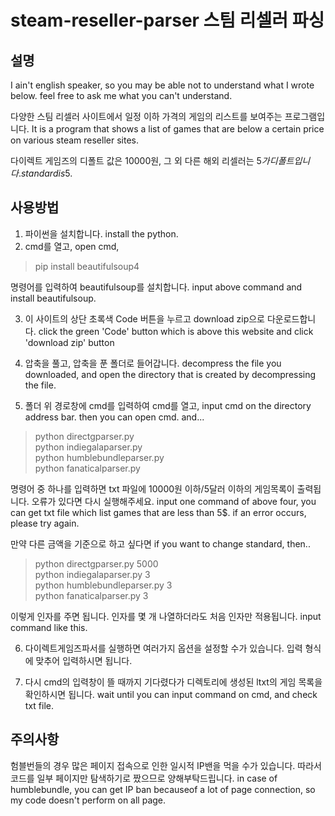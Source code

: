 steam-reseller-parser
스팀 리셀러 파싱
========
설명
---
I ain't english speaker, so you may be able not to understand what I wrote below. feel free to ask me what you can't understand.


다양한 스팀 리셀러 사이트에서 일정 이하 가격의 게임의 리스트를 보여주는 프로그램입니다.
It is a program that shows a list of games that are below a certain price on various steam reseller sites.

다이렉트 게임즈의 디폴트 값은 10000원, 그 외 다른 해외 리셀러는 5$가 디폴트입니다.
standard is 5$.

사용방법
---
1. 파이썬을 설치합니다.
   install the python.
2. cmd를 열고, 
   open cmd,
>pip install beautifulsoup4<br>

명령어를 입력하여 beautifulsoup를 설치합니다.
input above command and install beautifulsoup.

3. 이 사이트의 상단 초록색 Code 버튼을 누르고 download zip으로 다운로드합니다.
click the green 'Code' button which is above this website and click 'download zip' button

4. 압축을 풀고, 압축을 푼 폴더로 들어갑니다.
decompress the file you downloaded, and open the directory that is created by decompressing the file.

5. 폴더 위 경로창에 cmd를 입력하여 cmd를 열고,
input cmd on the directory address bar. then you can open cmd. and... 
>python directgparser.py<br>
>python indiegalaparser.py<br>
>python humblebundleparser.py<br>
>python fanaticalparser.py<br>

명령어 중 하나를 입력하면 txt 파일에 10000원 이하/5달러 이하의 게임목록이 출력됩니다. 오류가 있다면 다시 실행해주세요.
input one command of above four, you can get txt file which list games that are less than 5$. 
if an error occurs, please try again.

만약 다른 금액을 기준으로 하고 싶다면
if you want to change standard, then..
>python directgparser.py 5000<br>
>python indiegalaparser.py 3<br>
>python humblebundleparser.py 3<br>
>python fanaticalparser.py 3<br>

이렇게 인자를 주면 됩니다. 인자를 몇 개 나열하더라도 처음 인자만 적용됩니다.
input command like this.

6. 다이렉트게임즈파서를 실행하면 여러가지 옵션을 설정할 수가 있습니다. 입력 형식에 맞추어 입력하시면 됩니다.

7. 다시 cmd의 입력창이 뜰 때까지 기다렸다가 디렉토리에 생성된 ltxt의 게임 목록을 확인하시면 됩니다.
wait until you can input command on cmd, and check txt file.


주의사항
---
험블번들의 경우 많은 페이지 접속으로 인한 일시적 IP밴을 먹을 수가 있습니다. 따라서 코드를 일부 페이지만 탐색하기로 짰으므로 양해부탁드립니다.
in case of humblebundle, you can get IP ban becauseof a lot of page connection, so my code doesn't perform on all page.
